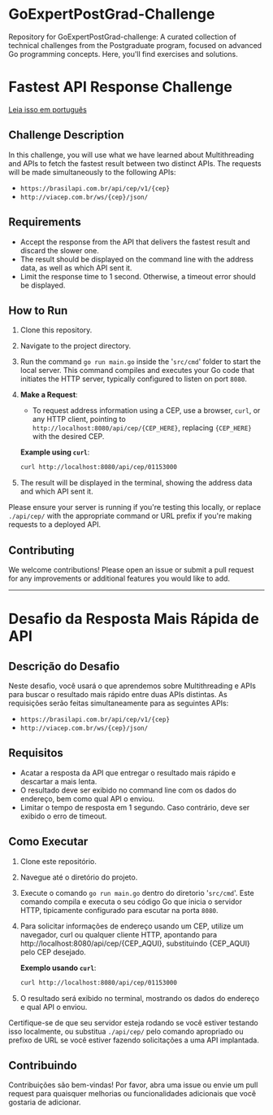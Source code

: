 # GoExpertPostGrad-Challenge
Repository for GoExpertPostGrad-challenge: A curated collection of technical challenges from the Postgraduate program, focused on advanced Go programming concepts. Here, you'll find exercises and solutions.

# Fastest API Response Challenge

[Leia isso em português](#desafio-da-resposta-mais-rápida-de-api)

## Challenge Description

In this challenge, you will use what we have learned about Multithreading and APIs to fetch the fastest result between two distinct APIs. The requests will be made simultaneously to the following APIs:

- `https://brasilapi.com.br/api/cep/v1/{cep}`
- `http://viacep.com.br/ws/{cep}/json/`

## Requirements

- Accept the response from the API that delivers the fastest result and discard the slower one.
- The result should be displayed on the command line with the address data, as well as which API sent it.
- Limit the response time to 1 second. Otherwise, a timeout error should be displayed.

## How to Run

1. Clone this repository.
2. Navigate to the project directory.
3. Run the command `go run main.go` inside the '`src/cmd`' folder to start the local server. This command compiles and executes your Go code that initiates the HTTP server, typically configured to listen on port `8080`.
4. **Make a Request**:
    - To request address information using a CEP, use a browser, `curl`, or any HTTP client, pointing to `http://localhost:8080/api/cep/{CEP_HERE}`, replacing `{CEP_HERE}` with the desired CEP.

   **Example using `curl`**:
   ```sh
   curl http://localhost:8080/api/cep/01153000
    ```
5. The result will be displayed in the terminal, showing the address data and which API sent it.

Please ensure your server is running if you're testing this locally, or replace `./api/cep/` with the appropriate command or URL prefix if you're making requests to a deployed API.

## Contributing

We welcome contributions! Please open an issue or submit a pull request for any improvements or additional features you would like to add.

---

# Desafio da Resposta Mais Rápida de API

## Descrição do Desafio

Neste desafio, você usará o que aprendemos sobre Multithreading e APIs para buscar o resultado mais rápido entre duas APIs distintas. As requisições serão feitas simultaneamente para as seguintes APIs:

- `https://brasilapi.com.br/api/cep/v1/{cep}`
- `http://viacep.com.br/ws/{cep}/json/`

## Requisitos

- Acatar a resposta da API que entregar o resultado mais rápido e descartar a mais lenta.
- O resultado deve ser exibido no command line com os dados do endereço, bem como qual API o enviou.
- Limitar o tempo de resposta em 1 segundo. Caso contrário, deve ser exibido o erro de timeout.

## Como Executar

1. Clone este repositório.
2. Navegue até o diretório do projeto.
3. Execute o comando `go run main.go` dentro do diretorio '`src/cmd`'. Este comando compila e executa o seu código Go que inicia o servidor HTTP, tipicamente configurado para escutar na porta `8080`.
4. Para solicitar informações de endereço usando um CEP, utilize um navegador, curl ou qualquer cliente HTTP, apontando para http://localhost:8080/api/cep/{CEP_AQUI}, substituindo {CEP_AQUI} pelo CEP desejado.

   **Exemplo usando `curl`**:
   ```sh
   curl http://localhost:8080/api/cep/01153000
    ```
5. O resultado será exibido no terminal, mostrando os dados do endereço e qual API o enviou.

Certifique-se de que seu servidor esteja rodando se você estiver testando isso localmente, ou substitua `./api/cep/` pelo comando apropriado ou prefixo de URL se você estiver fazendo solicitações a uma API implantada.

## Contribuindo

Contribuições são bem-vindas! Por favor, abra uma issue ou envie um pull request para quaisquer melhorias ou funcionalidades adicionais que você gostaria de adicionar.
